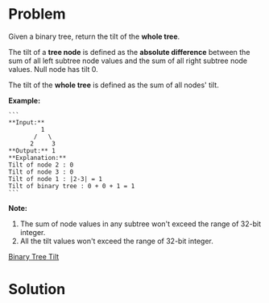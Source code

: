 
# Problem

Given a binary tree, return the tilt of the **whole tree**.

The tilt of a **tree node** is defined as the **absolute difference** between
the sum of all left subtree node values and the sum of all right subtree node
values. Null node has tilt 0.

The tilt of the **whole tree** is defined as the sum of all nodes' tilt.

**Example:**  

    ```
    **Input:** 
             1
           /   \
          2     3
    **Output:** 1
    **Explanation:** 
    Tilt of node 2 : 0
    Tilt of node 3 : 0
    Tilt of node 1 : |2-3| = 1
    Tilt of binary tree : 0 + 0 + 1 = 1
    ```

**Note:**

  1. The sum of node values in any subtree won't exceed the range of 32-bit integer. 
  2. All the tilt values won't exceed the range of 32-bit integer.



[Binary Tree Tilt](https://leetcode.com/problems/binary-tree-tilt)

# Solution



